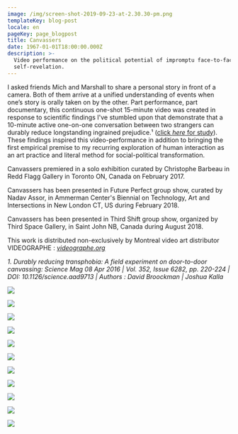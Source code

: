 ```yaml
---
image: /img/screen-shot-2019-09-23-at-2.30.30-pm.png
templateKey: blog-post
locale: en
pageKey: page_blogpost
title: Canvassers
date: 1967-01-01T18:00:00.000Z
description: >-
  Video performance on the political potential of impromptu face-to-face
  self-revelation.
---
```

I asked friends Mich and Marshall to share a personal story in front of a camera. Both of them arrive at a unified understanding of events when one’s story is orally taken on by the other. Part performance, part documentary, this continuous one-shot 15-minute video was created in response to scientific findings I've stumbled upon that demonstrate that a 10-minute active one-on-one conversation between two strangers can durably reduce longstanding ingrained prejudice.¹ ([click _here_ for study](https://drive.google.com/file/d/0B_d54y2l0_NaRUdBcENwbThZRmM/view?usp=sharing)). These findings inspired this video-performance in addition to bringing the first empirical premise to my recurring exploration of human interaction as an art practice and literal method for social-political transformation.

Canvassers premiered in a solo exhibition curated by Christophe Barbeau in Redd Flagg Gallery in Toronto ON, Canada on February 2017.

Canvassers has been presented in Future Perfect group show, curated by Nadav Assor, in Ammerman Center's Biennial on Technology, Art and Intersections in New London CT, US during February 2018.

Canvassers has been presented in Third Shift group show, organized by Third Space Gallery, in Saint John NB, Canada during August 2018.

This work is distributed non-exclusively by Montreal video art distributor VIDEOGRAPHE : _[videographe.org](videographe.org)_

_1. Durably reducing transphobia: A field experiment on door-to-door canvassing: Science Mag 08 Apr 2016 | Vol. 352, Issue 6282, pp. 220-224 | DOI: 10.1126/science.aad9713 | Authors : David Broockman | Joshua Kalla_

![](/img/screen-shot-2019-09-23-at-2.30.21-pm.png)

![](/img/screen-shot-2019-09-23-at-2.29.36-pm.png)

![](/img/p1160830_1.png)

![](/img/p1160842.png)

![](/img/28071027_10213277257299500_7137824767098796485_o.jpg)

![](/img/p1150438.png)

![](/img/p1150462.png)

![](/img/canvassers_03.png)

![](/img/image_02_veronica_mockler.png)

![](/img/canvassers_04.png)

![](/img/canvassersretouche_21-copy.jpg)
